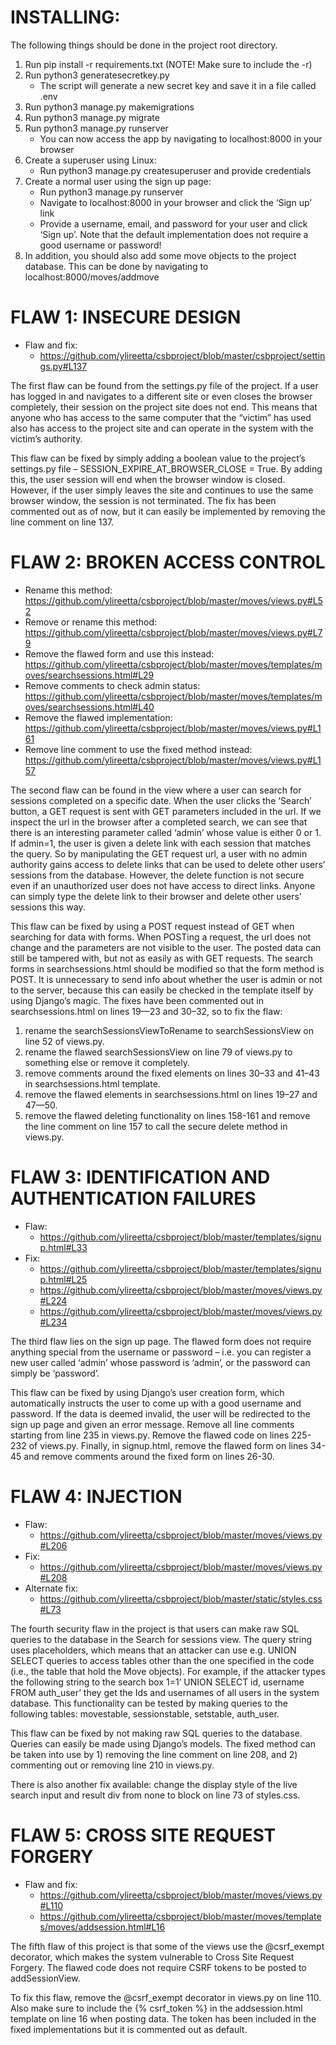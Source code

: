# INSTALLING:
The following things should be done in the project root directory.
1. Run pip install -r requirements.txt (NOTE! Make sure to include the -r)
2. Run python3 generatesecretkey.py
    * The script will generate a new secret key and save it in a file called .env
3. Run python3 manage.py makemigrations
4. Run python3 manage.py migrate
5. Run python3 manage.py runserver
    * You can now access the app by navigating to localhost:8000 in your browser
6. Create a superuser using Linux: 
    * Run python3 manage.py createsuperuser and provide credentials
7. Create a normal user using the sign up page:
    * Run python3 manage.py runserver
    * Navigate to localhost:8000 in your browser and click the ‘Sign up’ link
    * Provide a username, email, and password for your user and click ‘Sign up’. Note that the default implementation does not require a good username or password!
8. In addition, you should also add some move objects to the project database. This can be done by navigating to localhost:8000/moves/addmove

# FLAW 1: INSECURE DESIGN
* Flaw and fix:
  * https://github.com/ylireetta/csbproject/blob/master/csbproject/settings.py#L137

The first flaw can be found from the settings.py file of the project. If a user has logged in and navigates to a different site or even closes the browser completely, their session on the project site does not end. This means that anyone who has access to the same computer that the “victim” has used also has access to the project site and can operate in the system with the victim’s authority.

This flaw can be fixed by simply adding a boolean value to the project’s settings.py file – SESSION_EXPIRE_AT_BROWSER_CLOSE = True. By adding this, the user session will end when the browser window is closed. However, if the user simply leaves the site and continues to use the same browser window, the session is not terminated. The fix has been commented out as of now, but it can easily be implemented by removing the line comment on line 137.


# FLAW 2: BROKEN ACCESS CONTROL
* Rename this method:
https://github.com/ylireetta/csbproject/blob/master/moves/views.py#L52
* Remove or rename this method:
https://github.com/ylireetta/csbproject/blob/master/moves/views.py#L79
* Remove the flawed form and use this instead:
https://github.com/ylireetta/csbproject/blob/master/moves/templates/moves/searchsessions.html#L29
* Remove comments to check admin status:
https://github.com/ylireetta/csbproject/blob/master/moves/templates/moves/searchsessions.html#L40
* Remove the flawed implementation:
https://github.com/ylireetta/csbproject/blob/master/moves/views.py#L161
* Remove line comment to use the fixed method instead:
https://github.com/ylireetta/csbproject/blob/master/moves/views.py#L157

The second flaw can be found in the view where a user can search for sessions completed on a specific date. When the user clicks the ‘Search’ button, a GET request is sent with GET parameters included in the url. If we inspect the url in the browser after a completed search, we can see that there is an interesting parameter called ‘admin’ whose value is either 0 or 1. If admin=1, the user is given a delete link with each session that matches the query. So by manipulating the GET request url, a user with no admin authority gains access to delete links that can be used to delete other users’ sessions from the database. However, the delete function is not secure even if an unauthorized user does not have access to direct links. Anyone can simply type the delete link to their browser and delete other users’ sessions this way.

This flaw can be fixed by using a POST request instead of GET when searching for data with forms. When POSTing a request, the url does not change and the parameters are not visible to the user. The posted data can still be tampered with, but not as easily as with GET requests. The search forms in searchsessions.html should be modified so that the form method is POST. It is unnecessary to send info about whether the user is admin or not to the server, because this can easily be checked in the template itself by using Django’s magic. The fixes have been commented out in searchsessions.html on lines 19—23 and 30–32, so to fix the flaw:
1) rename the searchSessionsViewToRename to searchSessionsView on line 52 of views.py.
2) rename the flawed searchSessionsView on line 79 of views.py to something else or remove it completely.
3) remove comments around the fixed elements on lines 30–33 and 41–43 in searchsessions.html template.
4) remove the flawed elements in searchsessions.html on lines 19–27 and 47—50.
5) remove the flawed deleting functionality on lines 158-161 and remove the line comment on line 157 to call the secure delete method in views.py.


# FLAW 3: IDENTIFICATION AND AUTHENTICATION FAILURES
* Flaw:
  * https://github.com/ylireetta/csbproject/blob/master/templates/signup.html#L33
* Fix:
  * https://github.com/ylireetta/csbproject/blob/master/templates/signup.html#L25
  * https://github.com/ylireetta/csbproject/blob/master/moves/views.py#L224
  * https://github.com/ylireetta/csbproject/blob/master/moves/views.py#L234


The third flaw lies on the sign up page. The flawed form does not require anything special from the username or password – i.e. you can register a new user called ‘admin’ whose password is ‘admin’, or the password can simply be ‘password’.

This flaw can be fixed by using Django’s user creation form, which automatically instructs the user to come up with a good username and password. If the data is deemed invalid, the user will be redirected to the sign up page and given an error message. Remove all line comments starting from line 235 in views.py. Remove the flawed code on lines 225-232 of views.py. Finally, in signup.html, remove the flawed form on lines 34-45 and remove comments around the fixed form on lines 26-30.


# FLAW 4: INJECTION
* Flaw:
  * https://github.com/ylireetta/csbproject/blob/master/moves/views.py#L206
* Fix:
  * https://github.com/ylireetta/csbproject/blob/master/moves/views.py#L208
* Alternate fix:
  * https://github.com/ylireetta/csbproject/blob/master/static/styles.css#L73


The fourth security flaw in the project is that users can make raw SQL queries to the database in the Search for sessions view. The query string uses placeholders, which means that an attacker can use e.g. UNION SELECT queries to access tables other than the one specified in the code (i.e., the table that hold the Move objects). For example, if the attacker types the following string to the search box 1=1’ UNION SELECT id, username FROM auth_user’ they get the Ids and usernames of all users in the system database. This functionality can be tested by making queries to the following tables: movestable, sessionstable, setstable, auth_user.

This flaw can be fixed by not making raw SQL queries to the database. Queries can easily be made using Django’s models. The fixed method can be taken into use by 1) removing the line comment on line 208, and 2) commenting out or removing line 210 in views.py.

There is also another fix available: change the display style of the live search input and result div from none to block on line 73 of styles.css.

# FLAW 5: CROSS SITE REQUEST FORGERY
* Flaw and fix:
  * https://github.com/ylireetta/csbproject/blob/master/moves/views.py#L110
  * https://github.com/ylireetta/csbproject/blob/master/moves/templates/moves/addsession.html#L16

The fifth flaw of this project is that some of the views use the @csrf_exempt decorator, which makes the system vulnerable to Cross Site Request Forgery. The flawed code does not require CSRF tokens to be posted to addSessionView.

To fix this flaw, remove the @csrf_exempt decorator in views.py on line 110. Also make sure to include the {% csrf_token %} in the addsession.html template on line 16 when posting data. The token has been included in the fixed implementations but it is commented out as default.
